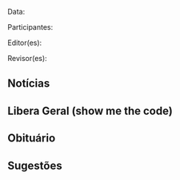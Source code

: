 Data:

Participantes:

Editor(es):

Revisor(es):

Notícias
--------


Libera Geral (show me the code)
-------------------------------


Obituário
---------


Sugestões
---------


